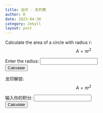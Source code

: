 ```yaml
---
title: 龙印 - 系列赛
author: R
date: 2023-04-30
category: Jekyll
layout: post
---
```


Calculate the area of a circle with radius $r$:
$$A = \pi r^2$$

<form>
  <label for="radius">Enter the radius:</label>
  <input type="number" id="radius" name="radius">
  <br>
  <button type="button" onclick="calculateArea()">Calculate</button>
</form>

<div id="result"></div>

<script>
function calculateArea() {
  var radius = document.getElementById("radius").value;
  var area = Math.PI * Math.pow(radius, 2);
  document.getElementById("result").textContent = "The area of the circle is " + area;
}
</script>


龙印解锁:
$$A = \pi r^2$$

<form>
  <label for="points">输入你的积分:</label>
  <input type="number" id="points" name="points">
  <br>
  <button type="button" onclick="calculatePoints()">Calculate</button>
</form>

<div id="resultunlock"></div>

<script>
function calculatePoints() {
  var radius = document.getElementById("radius").value;
  var Points = (6000 - points)/20
  document.getElementById("resultunlock").textContent = "需要用的加速小时 " + Points;
}
</script>
